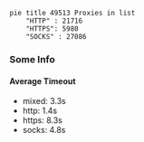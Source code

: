 
```mermaid
pie title 49513 Proxies in list
    "HTTP" : 21716
    "HTTPS": 5980
    "SOCKS" : 27086
```

### Some Info
#### Average Timeout

- mixed: 3.3s
- http: 1.4s
- https: 8.3s
- socks: 4.8s